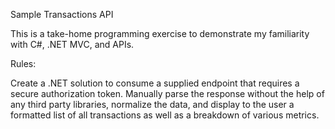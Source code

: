 Sample Transactions API

This is a take-home programming exercise to demonstrate my familiarity with C#, .NET MVC, and APIs.

Rules:

Create a .NET solution to consume a supplied endpoint that requires a secure authorization token. Manually parse the response without the help of any third party libraries, normalize the data, and display to the user a formatted list of all transactions as well
as a breakdown of various metrics.
